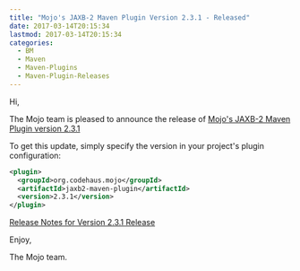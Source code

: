 ```yaml
---
title: "Mojo's JAXB-2 Maven Plugin Version 2.3.1 - Released"
date: 2017-03-14T20:15:34
lastmod: 2017-03-14T20:15:34
categories:
  - BM
  - Maven
  - Maven-Plugins
  - Maven-Plugin-Releases
---
```

Hi,

The Mojo team is pleased to announce the release of 
[Mojo's JAXB-2 Maven Plugin version 2.3.1](https://www.mojohaus.org/jaxb2-maven-plugin/Documentation/v2.3.1/index.html)


To get this update, simply specify the version in your project's plugin configuration:

```xml
<plugin>
  <groupId>org.codehaus.mojo</groupId>
  <artifactId>jaxb2-maven-plugin</artifactId>
  <version>2.3.1</version>
</plugin>
```

[Release Notes for Version 2.3.1 Release](https://www.mojohaus.org/jaxb2-maven-plugin/Documentation/v2.3.1/github-report.html)

Enjoy,

The Mojo team.
